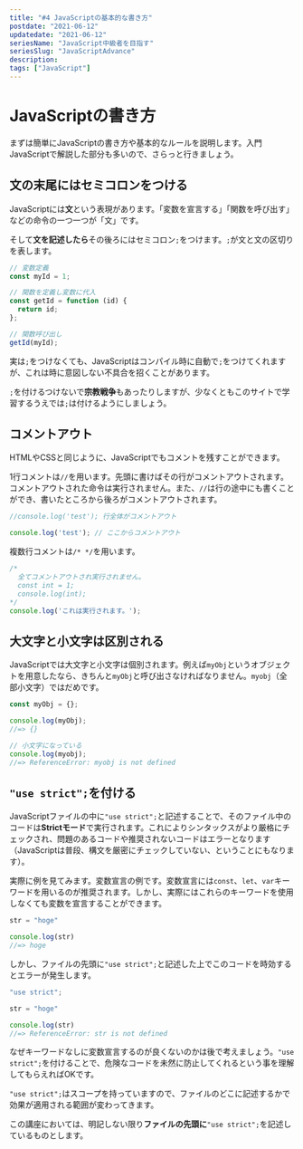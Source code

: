 ```yaml
---
title: "#4 JavaScriptの基本的な書き方"
postdate: "2021-06-12"
updatedate: "2021-06-12"
seriesName: "JavaScript中級者を目指す"
seriesSlug: "JavaScriptAdvance"
description: 
tags: ["JavaScript"]
---
```


# JavaScriptの書き方

まずは簡単にJavaScriptの書き方や基本的なルールを説明します。入門JavaScriptで解説した部分も多いので、さらっと行きましょう。

## 文の末尾にはセミコロンをつける

JavaScriptには**文**という表現があります。「変数を宣言する」「関数を呼び出す」などの命令の一つ一つが「文」です。

そして**文を記述したら**その後ろにはセミコロン`;`をつけます。`;`が文と文の区切りを表します。

```javascript
// 変数定義
const myId = 1;

// 関数を定義し変数に代入
const getId = function (id) {
  return id;
};

// 関数呼び出し
getId(myId);
```

実は`;`をつけなくても、JavaScriptはコンパイル時に自動で`;`をつけてくれますが、これは時に意図しない不具合を招くことがあります。

`;`を付けるつけないで**宗教戦争**もあったりしますが、少なくともこのサイトで学習するうえでは`;`は付けるようにしましょう。

## コメントアウト

HTMLやCSSと同じように、JavaScriptでもコメントを残すことができます。

1行コメントは`//`を用います。先頭に書けばその行がコメントアウトされます。コメントアウトされた命令は実行されません。また、`//`は行の途中にも書くことができ、書いたところから後ろがコメントアウトされます。

```javascript
//console.log('test'); 行全体がコメントアウト

console.log('test'); // ここからコメントアウト
```

複数行コメントは`/* */`を用います。

```javascript
/*
  全てコメントアウトされ実行されません。
  const int = 1;
  console.log(int);
*/
console.log('これは実行されます。');
```

## 大文字と小文字は区別される

JavaScriptでは大文字と小文字は個別されます。例えば`myObj`というオブジェクトを用意したなら、きちんと`myObj`と呼び出さなければなりません。`myobj`（全部小文字）ではだめです。

```javascript
const myObj = {};

console.log(myObj);
//=> {}

// 小文字になっている
console.log(myobj);
//=> ReferenceError: myobj is not defined
```


## `"use strict";`を付ける

JavaScriptファイルの中に`"use strict";`と記述することで、そのファイル中のコードは**Strictモード**で実行されます。これによりシンタックスがより厳格にチェックされ、問題のあるコードや推奨されないコードはエラーとなります（JavaScriptは普段、構文を厳密にチェックしていない、ということにもなります）。

実際に例を見てみます。変数宣言の例です。変数宣言には`const`、`let`、`var`キーワードを用いるのが推奨されます。しかし、実際にはこれらのキーワードを使用しなくても変数を宣言することができます。

```javascript
str = "hoge"

console.log(str)
//=> hoge
```

しかし、ファイルの先頭に`"use strict";`と記述した上でこのコードを時効するとエラーが発生します。

```javascript
"use strict";

str = "hoge"

console.log(str)
//=> ReferenceError: str is not defined
```

なぜキーワードなしに変数宣言するのが良くないのかは後で考えましょう。`"use strict";`を付けることで、危険なコードを未然に防止してくれるという事を理解してもらえればOKです。

`"use strict";`はスコープを持っていますので、ファイルのどこに記述するかで効果が適用される範囲が変わってきます。

この講座においては、明記しない限り**ファイルの先頭に**`"use strict";`を記述しているものとします。
